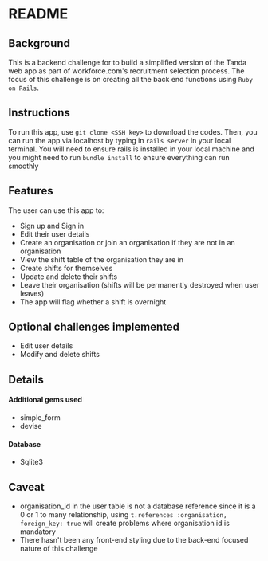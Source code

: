 # README

## Background
This is a backend challenge for to build a simplified version of the Tanda web app as part of workforce.com's recruitment selection process. The focus of this challenge is on creating all the back end functions using `Ruby on Rails`.

## Instructions
To run this app, use `git clone <SSH key>` to download the codes. Then, you can run the app via localhost by typing in `rails server` in your local terminal.
You will need to ensure rails is installed in your local machine and you might need to run `bundle install` to ensure everything can run smoothly

## Features
The user can use this app to:
- Sign up and Sign in
- Edit their user details
- Create an organisation or join an organisation if they are not in an organisation
- View the shift table of the organisation they are in
- Create shifts for themselves
- Update and delete their shifts
- Leave their organisation (shifts will be permanently destroyed when user leaves)
- The app will flag whether a shift is overnight

## Optional challenges implemented
- Edit user details
- Modify and delete shifts

## Details
#### Additional gems used
- simple_form
- devise
#### Database
- Sqlite3

## Caveat
- organisation_id in the user table is not a database reference since it is a 0 or 1 to many relationship, using `t.references :organisation, foreign_key: true` will create problems where organisation id is mandatory
- There hasn't been any front-end styling due to the back-end focused nature of this challenge
